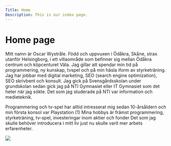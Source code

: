 ```yaml
---
Title: Home
Description: This is our index page.
---
```


Home page
==========================

Mitt namn är Oscar Wystråle. Född och uppvuxen i Ödåkra, Skåne, strax utanför Helsingborg, i ett villaområde som befinner sig mellan Ödåkra centrum och köpcenturet Väla. Jag gillar att spendar min tid på programmering, ny kunskap, tvspel och på min häsla iform av styrketräning. Jag har jobbar med digital marketing, SEO (search engine optimization), SEO skrivbent och konsult. Jag gick på Svensgårdsskolan under grundskolan sedan gick jag på NTI Gymnasiet eller IT Gymnasiet som det heter när jag sökte. Det som jag studerade på NTI var information och medieteknik.

Programmering och tv-spel har alltid intresserat mig sedan 10-årsåldern och min första konsol var Playstation (1) Mina hobbys är främst programmering, styrketräning, tv-spel, investeringar inom aktier och fonder Det som jag skulle behöver introducera i mitt liv just nu skulle varit mer arbets erfarenheter.

![](https://media-exp1.licdn.com/dms/image/C4E03AQFPLqkcw1F7DA/profile-displayphoto-shrink_400_400/0/1624557649121?e=1641427200&v=beta&t=gnqY6M7PdkbOreD79nPUdA2a9WSDPeZ8Wh4HOD__mRI)
